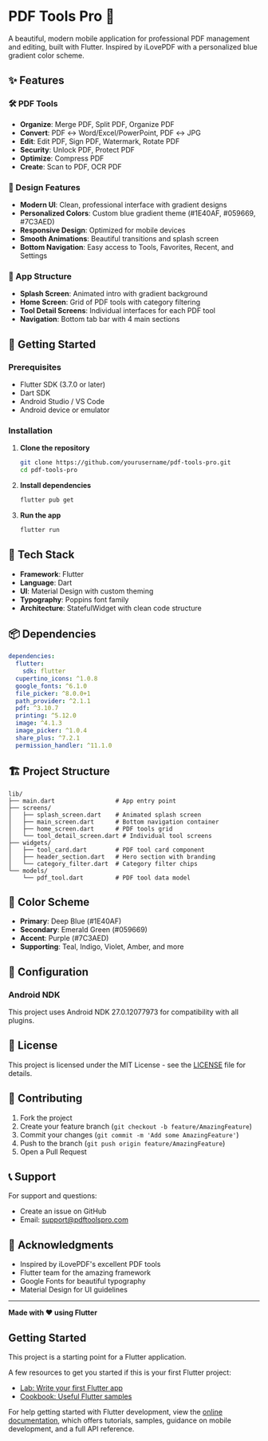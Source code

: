 # PDF Tools Pro 📱

A beautiful, modern mobile application for professional PDF management and editing, built with Flutter. Inspired by iLovePDF with a personalized blue gradient color scheme.

## ✨ Features

### 🛠️ PDF Tools
- **Organize**: Merge PDF, Split PDF, Organize PDF
- **Convert**: PDF ↔ Word/Excel/PowerPoint, PDF ↔ JPG
- **Edit**: Edit PDF, Sign PDF, Watermark, Rotate PDF
- **Security**: Unlock PDF, Protect PDF
- **Optimize**: Compress PDF
- **Create**: Scan to PDF, OCR PDF

### 🎨 Design Features
- **Modern UI**: Clean, professional interface with gradient designs
- **Personalized Colors**: Custom blue gradient theme (#1E40AF, #059669, #7C3AED)
- **Responsive Design**: Optimized for mobile devices
- **Smooth Animations**: Beautiful transitions and splash screen
- **Bottom Navigation**: Easy access to Tools, Favorites, Recent, and Settings

### 📱 App Structure
- **Splash Screen**: Animated intro with gradient background
- **Home Screen**: Grid of PDF tools with category filtering
- **Tool Detail Screens**: Individual interfaces for each PDF tool
- **Navigation**: Bottom tab bar with 4 main sections

## 🚀 Getting Started

### Prerequisites
- Flutter SDK (3.7.0 or later)
- Dart SDK
- Android Studio / VS Code
- Android device or emulator

### Installation

1. **Clone the repository**
   ```bash
   git clone https://github.com/yourusername/pdf-tools-pro.git
   cd pdf-tools-pro
   ```

2. **Install dependencies**
   ```bash
   flutter pub get
   ```

3. **Run the app**
   ```bash
   flutter run
   ```

## 🎯 Tech Stack

- **Framework**: Flutter
- **Language**: Dart
- **UI**: Material Design with custom theming
- **Typography**: Poppins font family
- **Architecture**: StatefulWidget with clean code structure

## 📦 Dependencies

```yaml
dependencies:
  flutter:
    sdk: flutter
  cupertino_icons: ^1.0.8
  google_fonts: ^6.1.0
  file_picker: ^8.0.0+1
  path_provider: ^2.1.1
  pdf: ^3.10.7
  printing: ^5.12.0
  image: ^4.1.3
  image_picker: ^1.0.4
  share_plus: ^7.2.1
  permission_handler: ^11.1.0
```

## 🏗️ Project Structure

```
lib/
├── main.dart                 # App entry point
├── screens/
│   ├── splash_screen.dart    # Animated splash screen
│   ├── main_screen.dart      # Bottom navigation container
│   ├── home_screen.dart      # PDF tools grid
│   └── tool_detail_screen.dart # Individual tool screens
├── widgets/
│   ├── tool_card.dart        # PDF tool card component
│   ├── header_section.dart   # Hero section with branding
│   └── category_filter.dart  # Category filter chips
└── models/
    └── pdf_tool.dart         # PDF tool data model
```

## 🎨 Color Scheme

- **Primary**: Deep Blue (#1E40AF)
- **Secondary**: Emerald Green (#059669)
- **Accent**: Purple (#7C3AED)
- **Supporting**: Teal, Indigo, Violet, Amber, and more

## 🔧 Configuration

### Android NDK
This project uses Android NDK 27.0.12077973 for compatibility with all plugins.

## 📄 License

This project is licensed under the MIT License - see the [LICENSE](LICENSE) file for details.

## 🤝 Contributing

1. Fork the project
2. Create your feature branch (`git checkout -b feature/AmazingFeature`)
3. Commit your changes (`git commit -m 'Add some AmazingFeature'`)
4. Push to the branch (`git push origin feature/AmazingFeature`)
5. Open a Pull Request

## 📞 Support

For support and questions:
- Create an issue on GitHub
- Email: support@pdftoolspro.com

## 🙏 Acknowledgments

- Inspired by iLovePDF's excellent PDF tools
- Flutter team for the amazing framework
- Google Fonts for beautiful typography
- Material Design for UI guidelines

---

**Made with ❤️ using Flutter**

## Getting Started

This project is a starting point for a Flutter application.

A few resources to get you started if this is your first Flutter project:

- [Lab: Write your first Flutter app](https://docs.flutter.dev/get-started/codelab)
- [Cookbook: Useful Flutter samples](https://docs.flutter.dev/cookbook)

For help getting started with Flutter development, view the
[online documentation](https://docs.flutter.dev/), which offers tutorials,
samples, guidance on mobile development, and a full API reference.
